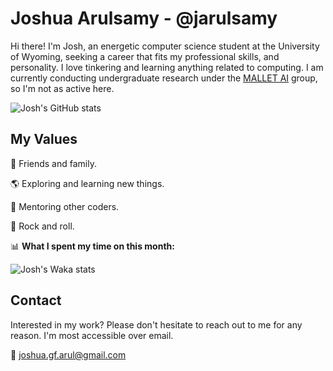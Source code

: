 # Joshua Arulsamy - @jarulsamy

Hi there! I'm Josh, an energetic computer science student at the University of
Wyoming, seeking a career that fits my professional skills, and personality.
I love tinkering and learning anything related to computing. I am currently
conducting undergraduate research under the [MALLET AI](http://mallet.ai)
group, so I'm not as active here.

![Josh's GitHub stats](https://github-readme-stats.vercel.app/api?username=jarulsamy&show_icons=true&theme=radical&include_all_commits=true&count_private=true&hide_title=true&hide=star,contribs)

## My Values

:yellow_heart: Friends and family.

:earth_americas: Exploring and learning new things.

:book: Mentoring other coders.

:guitar: Rock and roll.

:bar_chart: **What I spent my time on this month:**

![Josh's Waka stats](https://github-readme-stats.vercel.app/api/wakatime?username=joshua&hide_title=true&theme=dracula&bg_color=141321&api_domain=wakatime.arulsamy.me&layout=compact&range=last_30_days)

## Contact

Interested in my work? Please don't hesitate to reach out to me for any reason.
I'm most accessible over email.

:email: [joshua.gf.arul@gmail.com](mailto:joshua.gf.arul@gmail.com)
